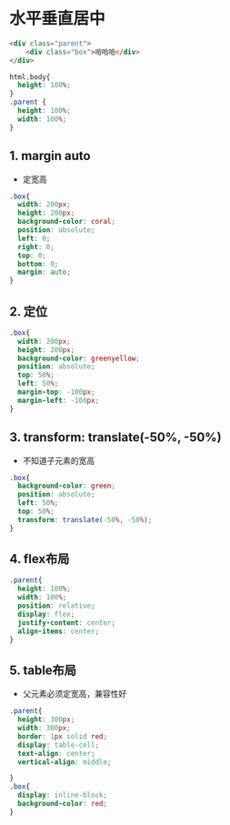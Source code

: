 # 水平垂直居中

```html
<div class="parent">
    <div class="box">哈哈哈</div>
</div>
```
```css
html,body{
  height: 100%;
}
.parent {
  height: 100%;
  width: 100%;
}
```
## 1. margin auto
* 定宽高
```css
.box{
  width: 200px;
  height: 200px;
  background-color: coral;
  position: absolute;
  left: 0;
  right: 0;
  top: 0;
  bottom: 0;
  margin: auto;
}
```
## 2. 定位
```css
.box{
  width: 200px;
  height: 200px;
  background-color: greenyellow;
  position: absolute;
  top: 50%;
  left: 50%;
  margin-top: -100px;
  margin-left: -100px;
}
```

## 3. transform: translate(-50%, -50%)
* 不知道子元素的宽高
```css
.box{
  background-color: green;
  position: absolute;
  left: 50%;
  top: 50%;
  transform: translate(-50%, -50%);
}
```

## 4. flex布局

```css
.parent{
  height: 100%;
  width: 100%;
  position: relative;
  display: flex;
  justify-content: center;
  align-items: center;
}
```

## 5. table布局
* 父元素必须定宽高，兼容性好

```css
.parent{
  height: 300px;
  width: 300px;
  border: 1px solid red;
  display: table-cell;
  text-align: center;
  vertical-align: middle;

}
.box{
  display: inline-block;
  background-color: red;
}
```
